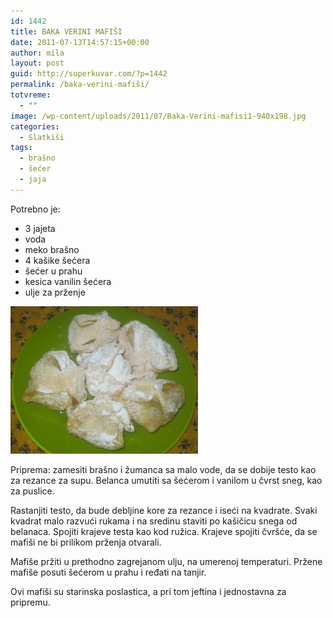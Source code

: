 ```yaml
---
id: 1442
title: BAKA VERINI MAFIŠI
date: 2011-07-13T14:57:15+00:00
author: mila
layout: post
guid: http://superkuvar.com/?p=1442
permalink: /baka-verini-mafiši/
totvreme:
  - ""
image: /wp-content/uploads/2011/07/Baka-Verini-mafisi1-940x198.jpg
categories:
  - Slatkiši
tags:
  - brašno
  - šećer
  - jaja
---
```

Potrebno je:

  * 3 jajeta
  * voda
  * meko brašno
  * 4 kašike šećera
  * šećer u prahu
  * kesica vanilin šećera
  * ulje za prženje

<img class="alignnone size-medium wp-image-5897" src="/wp-content/uploads/2011/07/Baka-Verini-mafisi-e1373874189992-300x236.jpg" alt="Baka Verini mafisi" width="300" height="236" /> 

Priprema: zamesiti brašno i žumanca sa malo vode, da se dobije testo kao za rezance za supu. Belanca umutiti sa šećerom i vanilom u čvrst sneg, kao za puslice.

Rastanjiti testo, da bude debljine kore za rezance i iseći na kvadrate. Svaki kvadrat malo razvući rukama i na sredinu staviti po kašičicu snega od belanaca. Spojiti krajeve testa kao kod ružica. Krajeve spojiti čvršće, da se mafiši ne bi prilikom prženja otvarali.

Mafiše pržiti u prethodno zagrejanom ulju, na umerenoj temperaturi. Pržene mafiše posuti šećerom u prahu i ređati na tanjir.

Ovi mafiši su starinska poslastica, a pri tom jeftina i jednostavna za pripremu.